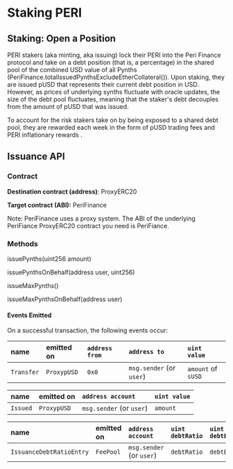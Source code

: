 # Staking PERI

## Staking: Open a Position <a id="staking-open-a-position"></a>

PERI  stakers \(aka minting, aka issuing\) lock their PERI into the Peri Finance protocol and take on a debt position \(that is, a percentage\) in the shared pool of the combined USD value of all Pynths \(PeriFinance.totalIssuedPynthsExcludeEtherCollateral\(\)\). Upon staking, they are issued pUSD that represents their current debt position in USD. However, as prices of underlying synths fluctuate with oracle updates, the size of the debt pool fluctuates, meaning that the staker's debt decouples from the amount of pUSD that was issued.

To account for the risk stakers take on by being exposed to a shared debt pool, they are rewarded each week in the form of pUSD trading fees and PERI inflationary rewards .

## Issuance API

### Contract 

**Destination contract \(address\)**: ProxyERC20

**Target contract \(ABI\):** PeriFinance

Note: PeriFinance uses a proxy system. The ABI of the underlying PeriFiance ProxyERC20 contract you need is PeriFiance.

### Methods

issuePynths\(uint256 amount\) 

issuePynthsOnBehalf\(address user, uint256\) 

issueMaxPynths\(\) 

issueMaxPynthsOnBehalf\(address user\)



#### Events Emitted <a id="events-emitted"></a>

On a successful transaction, the following events occur:

| name | emitted on | `address from` | `address to` | `uint value` |
| :--- | :--- | :--- | :--- | :--- |
| `Transfer` | `ProxypUSD` | `0x0` | `msg.sender` \(or `user`\) | `amount` of `sUSD` |

| name | emitted on | `address account` | `uint value` |
| :--- | :--- | :--- | :--- |
| `Issued` | `ProxypUSD` | `msg.sender` \(or `user`\) | `amount` |

| name | emitted on | `address account` | `uint debtRatio` | `uint debtEntryIndex` | `uint feePeriodStartingDebtIndex` |
| :--- | :--- | :--- | :--- | :--- | :--- |
| `IssuanceDebtRatioEntry` | `FeePool` | `msg.sender` \(or `user`\) | `debtRatio` | `debtEntryIndex` | `feePeriodStartingDebtIndex` |

